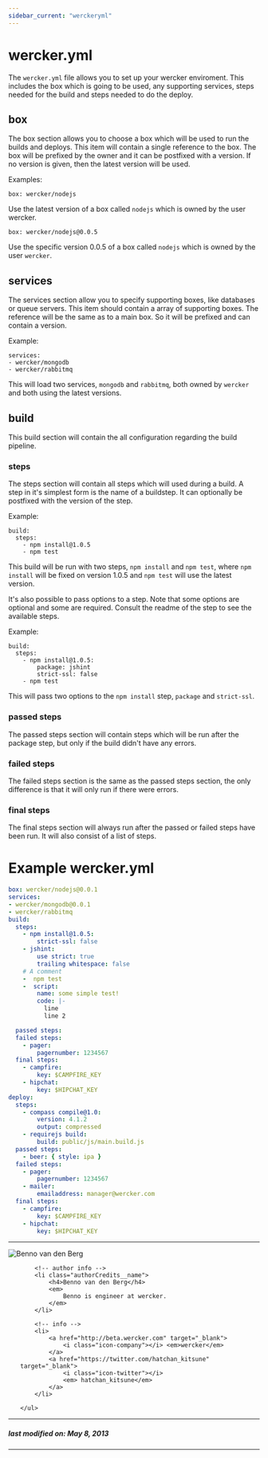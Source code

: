```yaml
---
sidebar_current: "werckeryml"
---
```


# wercker.yml

The `wercker.yml` file allows you to set up your wercker enviroment. This includes the box which is going to be used, any supporting services, steps needed for the  build and steps needed to do the deploy.

## box

The box section allows you to choose a box which will be used to run the builds and deploys. This item will contain a single reference to the box. The box will be prefixed by the owner and it can be postfixed with a version. If no version is given, then the latest version will be used.

Examples:

    box: wercker/nodejs

Use the latest version of a box called `nodejs` which is owned by the user wercker.

    box: wercker/nodejs@0.0.5

Use the specific version 0.0.5 of a box called `nodejs` which is owned by the user `wercker`.

## services

The services section allow you to specify supporting boxes, like databases or queue servers. This item should contain a array of supporting boxes. The reference will be the same as to a main box. So it will be prefixed and can contain a version.

Example:

    services:
    - wercker/mongodb
    - wercker/rabbitmq

This will load two services, `mongodb` and `rabbitmq`, both owned by `wercker` and both using the latest versions.

## build

This build section will contain the all configuration regarding the build pipeline.

### steps

The steps section will contain all steps which will used during a build. A step in it's simplest form is the name of a buildstep. It can optionally be postfixed with the version of the step.

Example:

    build:
      steps:
        - npm install@1.0.5
        - npm test

This build will be run with two steps, `npm install` and `npm test`, where `npm install` will be fixed on version 1.0.5 and `npm test` will use the latest version.

It's also possible to pass options to a step. Note that some options are optional and some are required. Consult the readme of the step to see the available steps.

Example:

    build:
      steps:
        - npm install@1.0.5:
            package: jshint
            strict-ssl: false
        - npm test

This will pass two options to the `npm install` step, `package` and `strict-ssl`.

### passed steps

The passed steps section will contain steps which will be run after the package step, but only if the build didn't have any errors.

### failed steps

The failed steps section is the same as the passed steps section, the only difference is that it will only run if there were errors.

### final steps

The final steps section will always run after the passed or failed steps have been run. It will also consist of a list of steps.

# Example wercker.yml

```yaml
box: wercker/nodejs@0.0.1
services:
- wercker/mongodb@0.0.1
- wercker/rabbitmq
build:
  steps:
    - npm install@1.0.5:
        strict-ssl: false
    - jshint:
        use strict: true
        trailing whitespace: false
    # A comment
    -  npm test
    -  script:
        name: some simple test!
        code: |-
          line
          line 2

  passed steps:
  failed steps:
    - pager:
        pagernumber: 1234567
  final steps:
    - campfire:
        key: $CAMPFIRE_KEY
    - hipchat:
        key: $HIPCHAT_KEY
deploy:
  steps:
    - compass compile@1.0:
        version: 4.1.2
        output: compressed
    - requirejs build:
        build: public/js/main.build.js
  passed steps:
    - beer: { style: ipa }
  failed steps:
    - pager:
        pagernumber: 1234567
    - mailer:
        emailaddress: manager@wercker.com
  final steps:
    - campfire:
        key: $CAMPFIRE_KEY
    - hipchat:
        key: $HIPCHAT_KEY
```

-------

<div class="authorCredits">
    <span class="profile-picture">
        <img src="https://secure.gravatar.com/avatar/dff7a3e4eadab56aa69a24569cb61e98?d=identicon&s=192" alt="Benno van den Berg"/>
    </span>
    <ul class="authorCredits">

        <!-- author info -->
        <li class="authorCredits__name">
            <h4>Benno van den Berg</h4>
            <em>
                Benno is engineer at wercker.
            </em>
        </li>

        <!-- info -->
        <li>
            <a href="http://beta.wercker.com" target="_blank">
                <i class="icon-company"></i> <em>wercker</em>
            </a>
            <a href="https://twitter.com/hatchan_kitsune" target="_blank">
                <i class="icon-twitter"></i>
                <em> hatchan_kitsune</em>
            </a>
        </li>

    </ul>
</div>

-------
##### last modified on: May 8, 2013
-------
